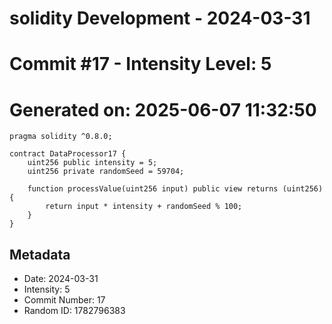 ﻿# solidity Development - 2024-03-31
# Commit #17 - Intensity Level: 5
# Generated on: 2025-06-07 11:32:50
```solidity
pragma solidity ^0.8.0;

contract DataProcessor17 {
    uint256 public intensity = 5;
    uint256 private randomSeed = 59704;

    function processValue(uint256 input) public view returns (uint256) {
        return input * intensity + randomSeed % 100;
    }
}
```
## Metadata
- Date: 2024-03-31
- Intensity: 5
- Commit Number: 17
- Random ID: 1782796383
